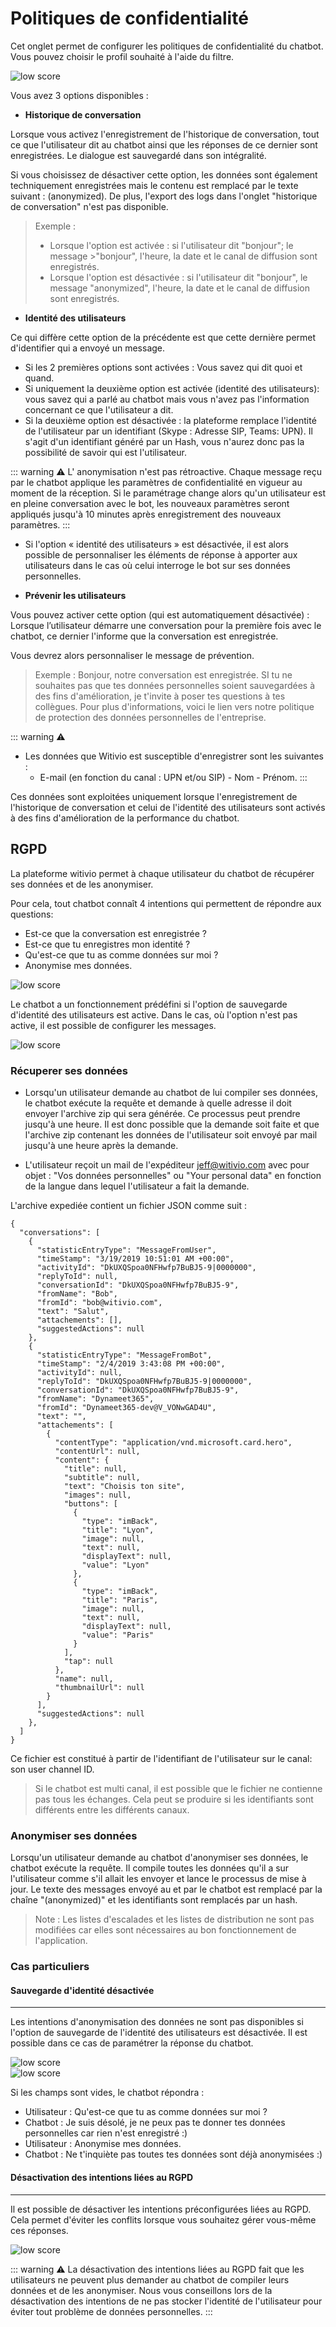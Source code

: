 # Politiques de confidentialité

Cet onglet permet de configurer les politiques de confidentialité du chatbot. Vous pouvez choisir le profil souhaité à l'aide du filtre.

<div class="image_center">
  <img :src="$withBase('/assets/img/fr/parametres/confiden1.png')" alt="low score">
</div>


Vous avez 3 options disponibles :


* **Historique de conversation**

Lorsque vous activez l'enregistrement de l'historique de conversation, tout ce que l'utilisateur dit au chatbot ainsi que les réponses de ce dernier sont enregistrées. Le dialogue est sauvegardé dans son intégralité.

Si vous choisissez de désactiver cette option, les données sont également techniquement enregistrées mais le contenu est remplacé par le texte suivant : (anonymized). De plus, l'export des logs dans l'onglet "historique de conversation" n'est pas disponible.

>Exemple :
>-   Lorsque l'option est activée : si l'utilisateur dit "bonjour"; le message >"bonjour", l'heure, la date et le canal de diffusion sont enregistrés.
>-   Lorsque l'option est désactivée : si l'utilisateur dit "bonjour", le message "anonymized", l'heure, la date et le canal de diffusion sont enregistrés.

* **Identité des utilisateurs**

Ce qui diffère cette option de la précédente est que cette dernière permet d'identifier qui a envoyé un message.

-   Si les 2 premières options sont activées : Vous savez qui dit quoi et quand.
-   Si uniquement la deuxième option est activée (identité des utilisateurs): vous savez qui a parlé au chatbot mais vous n'avez pas l'information concernant ce que l'utilisateur a dit.
-   Si la deuxième option est désactivée : la plateforme remplace l'identité de l'utilisateur par un identifiant (Skype : Adresse SIP, Teams: UPN). Il s'agit d'un identifiant généré par un Hash, vous n'aurez donc pas la possibilité de savoir qui est l'utilisateur.

::: warning ⚠️
L' anonymisation n'est pas rétroactive. Chaque message reçu par le chatbot applique les paramètres de confidentialité en vigueur au moment de la réception. Si le paramétrage change alors qu'un utilisateur est en pleine conversation avec le bot, les nouveaux paramètres seront appliqués jusqu'à 10 minutes après enregistrement des nouveaux paramètres.
:::

-   Si l'option « identité des utilisateurs » est désactivée, il est alors possible de personnaliser les éléments de réponse à apporter aux utilisateurs dans le cas où celui interroge le bot sur ses données personnelles.

* **Prévenir les utilisateurs**

Vous pouvez activer cette option (qui est automatiquement désactivée) : Lorsque l’utilisateur démarre une conversation pour la première fois avec le chatbot, ce dernier l'informe que la conversation est enregistrée.

Vous devrez alors personnaliser le message de prévention.

>Exemple : Bonjour, notre conversation est enregistrée. SI tu ne souhaites pas que tes données personnelles soient sauvegardées à des fins d'amélioration, je t'invite à poser tes questions à tes collègues. Pour plus d'informations, voici le lien vers notre politique de protection des données personnelles de l'entreprise.

::: warning ⚠️
* Les données que Witivio est susceptible d'enregistrer sont les suivantes :
  * E-mail (en fonction du canal : UPN et/ou SIP) - Nom - Prénom.
:::

Ces données sont exploitées uniquement lorsque l'enregistrement de l'historique de conversation et celui de l'identité des utilisateurs sont activés à des fins d'amélioration de la performance du chatbot.


## RGPD

La plateforme witivio permet à chaque utilisateur du chatbot de récupérer ses données et de les anonymiser.

Pour cela, tout chatbot connaît 4 intentions qui permettent de répondre aux questions:

* Est-ce que la conversation est enregistrée ?
* Est-ce que tu enregistres mon identité ?
* Qu'est-ce que tu as comme données sur moi ?
* Anonymise mes données.

<div class="image_center">
  <img :src="$withBase('/assets/img/fr/parametres/rgpd1.png')" alt="low score">
</div>


Le chatbot a un fonctionnement prédéfini si l'option de sauvegarde d'identité des utilisateurs est active. Dans le cas, où l'option n'est pas active, il est possible de configurer les messages.

<div class="image_center">
  <img :src="$withBase('/assets/img/fr/parametres/rgpd2.png')" alt="low score">
</div>


### Récuperer ses données

* Lorsqu'un utilisateur demande au chatbot de lui compiler ses données, le chatbot exécute la requête et demande à quelle adresse il doit envoyer l'archive zip qui sera générée. Ce processus peut prendre jusqu'à une heure. Il est donc possible que la demande soit faite et que l'archive zip contenant les données de l'utilisateur soit envoyé par mail jusqu'à une heure après la demande.

* L'utilisateur reçoit un mail de l'expéditeur jeff@witivio.com avec pour objet : "Vos données personnelles" ou "Your personal data" en fonction de la langue dans lequel l'utilisateur a fait la demande.

L'archive expediée contient un fichier JSON comme suit :

```
{
  "conversations": [
    {
      "statisticEntryType": "MessageFromUser",
      "timeStamp": "3/19/2019 10:51:01 AM +00:00",
      "activityId": "DkUXQSpoa0NFHwfp7BuBJ5-9|0000000",
      "replyToId": null,
      "conversationId": "DkUXQSpoa0NFHwfp7BuBJ5-9",
      "fromName": "Bob",
      "fromId": "bob@witivio.com",
      "text": "Salut",
      "attachements": [],
      "suggestedActions": null
    },
    {
      "statisticEntryType": "MessageFromBot",
      "timeStamp": "2/4/2019 3:43:08 PM +00:00",
      "activityId": null,
      "replyToId": "DkUXQSpoa0NFHwfp7BuBJ5-9|0000000",
      "conversationId": "DkUXQSpoa0NFHwfp7BuBJ5-9",
      "fromName": "Dynameet365",
      "fromId": "Dynameet365-dev@V_VONwGAD4U",
      "text": "",
      "attachements": [
        {
          "contentType": "application/vnd.microsoft.card.hero",
          "contentUrl": null,
          "content": {
            "title": null,
            "subtitle": null,
            "text": "Choisis ton site",
            "images": null,
            "buttons": [
              {
                "type": "imBack",
                "title": "Lyon",
                "image": null,
                "text": null,
                "displayText": null,
                "value": "Lyon"
              },
              {
                "type": "imBack",
                "title": "Paris",
                "image": null,
                "text": null,
                "displayText": null,
                "value": "Paris"
              }
            ],
            "tap": null
          },
          "name": null,
          "thumbnailUrl": null
        }
      ],
      "suggestedActions": null
    },
  ]
}
```

Ce fichier est constitué à partir de l'identifiant de l'utilisateur sur le canal: son user channel ID.


>Si le chatbot est multi canal, il est possible que le fichier ne contienne pas tous les échanges. Cela peut se produire si les identifiants sont différents entre les différents canaux.

### Anonymiser ses données

Lorsqu'un utilisateur demande au chatbot d'anonymiser ses données, le chatbot exécute la requête. Il compile toutes les données qu'il a sur l'utilisateur comme s'il allait les envoyer et lance le processus de mise à jour. Le texte des messages envoyé au et par le chatbot est remplacé par la chaîne "(anonymized)" et les identifiants sont remplacés par un hash.


>Note : Les listes d'escalades et les listes de distribution ne sont pas modifiées car elles sont nécessaires au bon fonctionnement de l'application.


### Cas particuliers

#### Sauvegarde d'identité désactivée
---

Les intentions d'anonymisation des données ne sont pas disponibles si l'option de sauvegarde de l'identité des utilisateurs est désactivée. Il est possible dans ce cas de paramétrer la réponse du chatbot.

<div class="image_center">
  <img :src="$withBase('/assets/img/fr/parametres/rgpd3.png')" alt="low score">
</div>

<div class="image_center">
  <img :src="$withBase('/assets/img/fr/parametres/rgpd4.png')" alt="low score">
</div>


Si les champs sont vides, le chatbot répondra :

* Utilisateur : Qu'est-ce que tu as comme données sur moi ?
* Chatbot : Je suis désolé, je ne peux pas te donner tes données personnelles car rien n'est enregistré :)
* Utilisateur : Anonymise mes données.
* Chatbot : Ne t'inquiète pas toutes tes données sont déjà anonymisées :)

#### Désactivation des intentions liées au RGPD
---

Il est possible de désactiver les intentions préconfigurées liées au RGPD. Cela permet d'éviter les conflits lorsque vous souhaitez gérer vous-même ces réponses.

<div class="image_center">
  <img :src="$withBase('/assets/img/fr/parametres/rgpd5.png')" alt="low score">
</div>

::: warning ⚠️
La désactivation des intentions liées au RGPD fait que les utilisateurs ne peuvent plus demander au chatbot de compiler leurs données et de les anonymiser. Nous vous conseillons lors de la désactivation des intentions de ne pas stocker l'identité de l'utilisateur pour éviter tout problème de données personnelles.
:::

